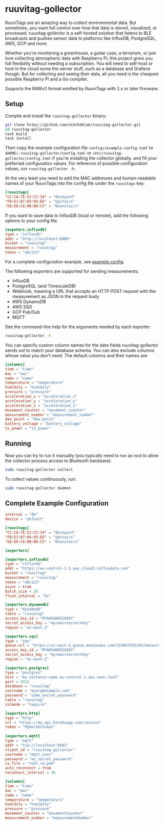 # ruuvitag-gollector

RuuviTags are an amazing way to collect environmental data. But sometimes, you want full control over how that data is stored, visualized, or processed. ruuvitag-gollector is a self-hosted solution that listens to BLE broadcasts and pushes sensor data to platforms like InfluxDB, PostgreSQL, AWS, GCP and more.

Whether you're monitoring a greenhouse, a guitar case, a terrarium, or just love collecting atmospheric data with Raspberry Pi; this project gives you full flexibility without needing a subscription. You will need to self-host or host in the cloud some the server stuff, such as a database and Grafana though. But for collecting and seeing their data, all you need is the cheapest possible Raspberry Pi and a Go compiler.

Supports the RAWv2 format emitted by RuuviTags with 2.x or later firmware.

## Setup

Compile and install the `ruuvitag-gollector` binary:

```bash
git clone https://github.com/niktheblak/ruuvitag-gollector.git
cd ruuvitag-gollector
task build
task install
```

Then copy the example configuration file `configs/example-config.toml` to `$HOME/.ruuvitag-gollector/config.toml` or `/etc/ruuvitag-gollector/config.toml` if you're installing the collector globally.
and fill your preferred configuration values. For reference of possible configuration
values, run `ruuvitag-gollector -h`.

At the very least you need to add the MAC addresses and human-readable names of your
RuuviTags into the config file under the `ruuvitags` key:

```toml
[ruuvitags]
"CC:CA:7E:52:CC:34" = "Backyard"
"FB:E1:B7:04:95:EE" = "Upstairs"
"E8:E0:C6:0B:B8:C5" = "Downstairs"
```

If you want to save data to InfluxDB (local or remote), add the following options to your config file:

```toml
[expoters.influxdb]
type = "influxdb"
addr = "http://localhost:8086"
bucket = "ruuvitag"
measurement = "ruuvitag"
token = "abc123"
```

For a complete configuration example, see [example config](#complete-example-configuration).

The following exporters are supported for sending measurements:

- InfluxDB
- PostgreSQL (and TimescaleDB)
- Webhook, meaning a URL that accepts an HTTP POST request with the measurement as JSON in the request body
- AWS DynamoDB
- AWS SQS
- GCP Pub/Sub
- MQTT

See the command-line help for the arguments needed by each exporter:

```bash
ruuvitag-gollector -h
```

You can specify custom column names for the data fields ruuvitag-gollector sends out to match your database schema.
You can also exclude columns whose value you don't need. The default columns and their names are:

```toml
[columns]
time = "time"
mac = "mac"
name = "name"
temperature = "temperature"
humidity = "humidity"
pressure = "pressure"
acceleration_x = "acceleration_x"
acceleration_y = "acceleration_y"
acceleration_z = "acceleration_z"
movement_counter = "movement_counter"
measurement_number = "measurement_number"
dew_point = "dew_point"
battery_voltage = "battery_voltage"
tx_power = "tx_power"
```

## Running

Now you can try to run it manually (you typically need to run as root to allow the collector
process access to Bluetooth hardware):

```bash
sudo ruuvitag-gollector collect
```

To collect values continuously, run:

```bash
sudo ruuvitag-gollector daemon
```

## Complete Example Configuration

```toml
interval = "0m"
device = "default"

[ruuvitags]
"CC:CA:7E:52:CC:34" = "Backyard"
"FB:E1:B7:04:95:EE" = "Upstairs"
"E8:E0:C6:0B:B8:C5" = "Downstairs"

[exporters]

[exporters.influxdb]
type = "influxdb"
addr = "https://eu-central-1-1.aws.cloud2.influxdata.com"
bucket = "ruuvitag"
measurement = "ruuvitag"
token = "abc123"
async = true
batch_size = 20
flush_interval = "5s"

[exporters.dynamodb]
type = "dynamodb"
table = "ruuvitag"
access_key_id = "MYAWSAKKESSKEY"
secret_access_key = "my+aws+secret+key"
region = "us-east-2"

[exporters.sqs]
type = "sqs"
queue.url = "https://us-east-2.queue.amazonaws.com/321667262165/measurements"
access_key_id = "MYAWSAKKESSKEY"
secret_access_key = "my+aws+secret+key"
region = "us-east-2"

[exporters.postgres]
type = "postgres"
host = "my-instance-name.eu-central-1.aws.neon.tech"
port = 5432
database = "ruuvitag"
username = "myorg@example.com"
password = "some_secret_password"
table = "ruuvitag"
sslmode = "require"

[exporters.http]
type = "http"
url = "https://my-api.herokuapp.com/receive"
token = "MyHerokuToken"
  
[exporters.mqtt]
type = "mqtt"
addr = "tcp://localhost:8883"
client_id = "ruuvitag-gollector"
username = "mqtt_user"
password = "my_secret_password"
ca_file = "root_ca.pem"
auto_reconnect = true
reconnect_interval = 30

[columns]
time = "time"
mac = "mac"
name = "name"
temperature = "temperature"
humidity = "humidity"
pressure = "pressure"
movement_counter = "movementCounter"
measurement_number = "measurementNumber"
```
